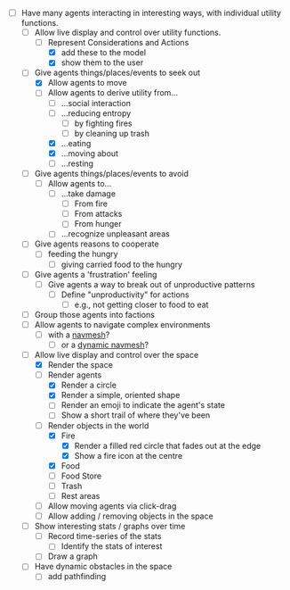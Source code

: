 - [ ] Have many agents interacting in interesting ways, with individual
      utility functions.
  - [ ] Allow live display and control over utility functions.
    - [ ] Represent Considerations and Actions
      - [x] add these to the model
      - [x] show them to the user
  - [ ] Give agents things/places/events to seek out
    - [x] Allow agents to move
    - [ ] Allow agents to derive utility from...
      - [ ] ...social interaction
      - [ ] ...reducing entropy
        - [ ] by fighting fires
        - [ ] by cleaning up trash
      - [x] ...eating
      - [x] ...moving about
      - [ ] ...resting
  - [ ] Give agents things/places/events to avoid
    - [ ] Allow agents to...
      - [ ] ...take damage
        - [ ] From fire
        - [ ] From attacks
        - [ ] From hunger
      - [ ] ...recognize unpleasant areas
  - [ ] Give agents reasons to cooperate
    - [ ] feeding the hungry 
      - [ ] giving carried food to the hungry 
  - [ ] Give agents a 'frustration' feeling
    - [ ] Give agents a way to break out of unproductive patterns
      - [ ] Define "unproductivity" for actions
        - [ ] e.g., not getting closer to food to eat
  - [ ] Group those agents into factions
  - [ ] Allow agents to navigate complex environments
    - [ ] with a [navmesh]?
      - [ ] or a [dynamic navmesh]?
  - [ ] Allow live display and control over the space
    - [x] Render the space
    - [ ] Render agents
      - [x] Render a circle
      - [x] Render a simple, oriented shape
      - [ ] Render an emoji to indicate the agent's state
      - [ ] Show a short trail of where they've been
    - [ ] Render objects in the world
      - [x] Fire
        - [x] Render a filled red circle that fades out at the edge
        - [x] Show a fire icon at the centre
      - [x] Food
      - [ ] Food Store
      - [ ] Trash
      - [ ] Rest areas
    - [ ] Allow moving agents via click-drag
    - [ ] Allow adding / removing objects in the space
  - [ ] Show interesting stats / graphs over time
    - [ ] Record time-series of the stats
      - [ ] Identify the stats of interest
    - [ ] Draw a graph
  - [ ] Have dynamic obstacles in the space
    - [ ] add pathfinding
    
[navmesh]: https://en.wikipedia.org/wiki/Navigation_mesh
[dynamic navmesh]: http://www.staff.science.uu.nl/~gerae101/pdf/CAVW_Dynamic_ECM.pdf